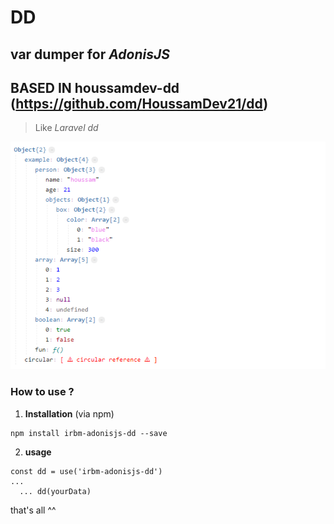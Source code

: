 # DD
## var dumper for *AdonisJS*
## BASED IN houssamdev-dd (https://github.com/HoussamDev21/dd)

> Like *Laravel dd* 

![alt text](./capture.png)

### How to use ?

1. **Installation** (via npm)
```
npm install irbm-adonisjs-dd --save
```

2. **usage**
```
const dd = use('irbm-adonisjs-dd')
...
  ... dd(yourData)
```

that's all ^^ 
